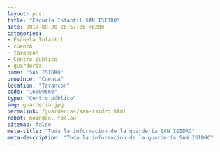```yaml
---
layout: post
title: "Escuela Infantil SAN ISIDRO"
date: 2017-09-20 20:57:05 +0200
categories:
- Escuela Infantil
- cuenca
- tarancon
- Centro público
- guarderia
name: "SAN ISIDRO"
province: "Cuenca"
location: "Tarancon"
code: "16009660"
type: "Centro público"
img: guarderia.jpg
permalink: /guarderias/san-isidro.html
robot: noindex, follow
sitemap: false
meta-title: "Toda la información de la guardería SAN ISIDRO"
meta-description: "Toda la información de la guardería SAN ISIDRO"
---
```

